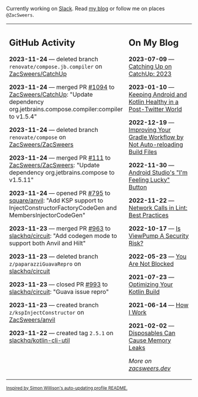 Currently working on [Slack](https://slack.com/). Read [my blog](https://zacsweers.dev/) or follow me on places `@ZacSweers`.

<table><tr><td valign="top" width="60%">

## GitHub Activity
<!-- githubActivity starts -->
**2023-11-24** — deleted branch `renovate/compose.jb.compiler` on [ZacSweers/CatchUp](https://github.com/ZacSweers/CatchUp)

**2023-11-24** — merged PR [#1094](https://github.com/ZacSweers/CatchUp/pull/1094) to [ZacSweers/CatchUp](https://github.com/ZacSweers/CatchUp): "Update dependency org.jetbrains.compose.compiler:compiler to v1.5.4"

**2023-11-24** — deleted branch `renovate/compose` on [ZacSweers/ZacSweers](https://github.com/ZacSweers/ZacSweers)

**2023-11-24** — merged PR [#111](https://github.com/ZacSweers/ZacSweers/pull/111) to [ZacSweers/ZacSweers](https://github.com/ZacSweers/ZacSweers): "Update dependency org.jetbrains.compose to v1.5.11"

**2023-11-24** — opened PR [#795](https://github.com/square/anvil/pull/795) to [square/anvil](https://github.com/square/anvil): "Add KSP support to InjectConstructorFactoryCodeGen and MembersInjectorCodeGen"

**2023-11-23** — merged PR [#963](https://github.com/slackhq/circuit/pull/963) to [slackhq/circuit](https://github.com/slackhq/circuit): "Add codegen mode to support both Anvil and Hilt"

**2023-11-23** — deleted branch `z/paparazziGuavaRepro` on [slackhq/circuit](https://github.com/slackhq/circuit)

**2023-11-23** — closed PR [#993](https://github.com/slackhq/circuit/pull/993) to [slackhq/circuit](https://github.com/slackhq/circuit): "Guava issue repro"

**2023-11-23** — created branch `z/kspInjectConstructor` on [ZacSweers/anvil](https://github.com/ZacSweers/anvil)

**2023-11-22** — created tag `2.5.1` on [slackhq/kotlin-cli-util](https://github.com/slackhq/kotlin-cli-util)
<!-- githubActivity ends -->
</td><td valign="top" width="40%">

## On My Blog
<!-- blog starts -->
**2023-07-09** — [Catching Up on CatchUp: 2023](https://www.zacsweers.dev/catching-up-on-catchup-2023/)

**2023-01-10** — [Keeping Android and Kotlin Healthy in a Post-Twitter World](https://www.zacsweers.dev/keeping-android-healthy/)

**2022-12-19** — [Improving Your Gradle Workflow by Not Auto-reloading Build Files](https://www.zacsweers.dev/improving-your-workflow-by-not-auto-reloading-build-files/)

**2022-11-30** — [Android Studio's "I'm Feeling Lucky" Button](https://www.zacsweers.dev/android-studios-im-feeling-lucky-button/)

**2022-11-22** — [Network Calls in Lint: Best Practices](https://www.zacsweers.dev/network-calls-in-lint-best-practices/)

**2022-10-17** — [Is ViewPump A Security Risk?](https://www.zacsweers.dev/is-viewpump-a-security-risk/)

**2022-05-23** — [You Are Not Blocked](https://www.zacsweers.dev/you-are-not-blocked/)

**2021-07-23** — [Optimizing Your Kotlin Build](https://www.zacsweers.dev/optimizing-your-kotlin-build/)

**2021-06-14** — [How I Work](https://www.zacsweers.dev/how-i-work/)

**2021-02-02** — [Disposables Can Cause Memory Leaks](https://www.zacsweers.dev/disposables-can-cause-memory-leaks/)
<!-- blog ends -->
_More on [zacsweers.dev](https://zacsweers.dev/)_
</td></tr></table>

<sub><a href="https://simonwillison.net/2020/Jul/10/self-updating-profile-readme/">Inspired by Simon Willison's auto-updating profile README.</a></sub>